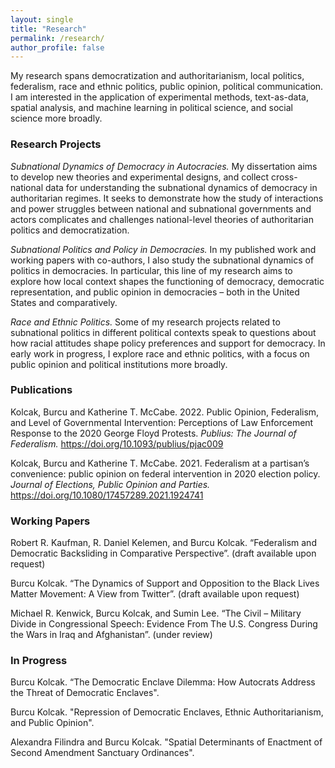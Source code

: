 ```yaml
---
layout: single
title: "Research"
permalink: /research/
author_profile: false
---
```


My research spans democratization and authoritarianism, local politics, federalism, race and ethnic politics, public opinion, political communication. I am interested in the application of experimental methods, text-as-data, spatial analysis, and machine learning in political science, and social science more broadly.

### Research Projects 

<i> Subnational Dynamics of Democracy in Autocracies.</i> My dissertation aims to develop new theories and experimental designs, and collect cross-national data for understanding the subnational dynamics of democracy in authoritarian regimes. It seeks to demonstrate how the study of interactions and power struggles between national and subnational governments and actors complicates and challenges national-level theories of authoritarian politics and democratization.

<i> Subnational Politics and Policy in Democracies. </i> In my published work and working papers with co-authors, I also study the subnational dynamics of politics in democracies. In particular, this line of my research aims to explore how local context shapes the functioning of democracy, democratic representation, and public opinion in democracies – both in the United States and comparatively.

<i> Race and Ethnic Politics. </i> Some of my research projects related to subnational politics in different political contexts speak to questions about how racial attitudes shape policy preferences and support for democracy. In early work in progress, I explore race and ethnic politics, with a focus on public opinion and political institutions more broadly.

### Publications

Kolcak, Burcu and Katherine T. McCabe. 2022. Public Opinion, Federalism, and Level of Governmental Intervention: Perceptions of Law Enforcement Response to the 2020 George Floyd Protests. <i> Publius: The Journal of Federalism. </i> https://doi.org/10.1093/publius/pjac009

Kolcak, Burcu and Katherine T. McCabe. 2021. Federalism at a partisan’s convenience: public opinion on federal intervention in 2020 election policy. <i> Journal of Elections, Public Opinion and Parties. </i> https://doi.org/10.1080/17457289.2021.1924741

### Working Papers

Robert  R. Kaufman, R.  Daniel  Kelemen,  and  Burcu  Kolcak. “Federalism and Democratic Backsliding in Comparative Perspective”. (draft available upon request)  

Burcu Kolcak. “The Dynamics of Support and Opposition to the Black Lives Matter Movement:  A View from Twitter”. (draft available upon request)

Michael  R. Kenwick,  Burcu  Kolcak,  and  Sumin  Lee. “The  Civil – Military Divide in Congressional Speech:  Evidence From The U.S. Congress During the Wars in Iraq and Afghanistan”.  (under review)

### In Progress 

Burcu Kolcak. “The Democratic Enclave Dilemma: How Autocrats Address the Threat of Democratic Enclaves".

Burcu Kolcak. "Repression of Democratic Enclaves, Ethnic Authoritarianism, and Public Opinion".

Alexandra Filindra and Burcu Kolcak. "Spatial Determinants of Enactment of Second Amendment Sanctuary Ordinances".
